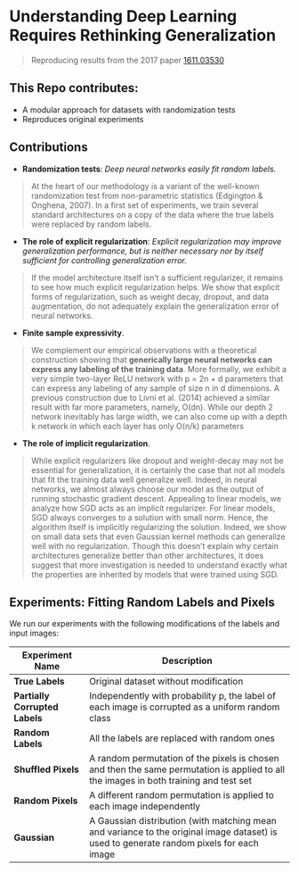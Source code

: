 # Understanding Deep Learning Requires Rethinking Generalization

>Reproducing results from the 2017 paper [1611.03530](https://arxiv.org/abs/1611.03530)

## This Repo contributes:
- A modular approach for datasets with randomization tests
- Reproduces original experiments


## Contributions

* **Randomization tests**: *Deep neural networks easily fit random labels.*
>  At the heart of our methodology is a variant of the well-known randomization test from non-parametric statistics (Edgington & Onghena, 2007). In a first set of experiments, we train several standard architectures on a copy of the data where the true labels were replaced by random labels.

* **The role of explicit regularization**: *Explicit regularization may improve generalization performance, but is neither necessary nor by itself sufficient for controlling generalization error.*
> If the model architecture itself isn’t a sufficient regularizer, it remains to see how much explicit regularization helps. We show that explicit forms of regularization, such as weight decay, dropout, and data augmentation, do not adequately explain the generalization error of neural networks.

* **Finite sample expressivity**. 
> We complement our empirical observations with a theoretical construction showing that **generically large neural networks can express any labeling of the training data**. More formally, we exhibit a very simple two-layer ReLU network with p = 2n + d parameters that can express any labeling of any sample of size n in d dimensions. A previous construction due to Livni et al. (2014) achieved a similar result with far more parameters, namely, O(dn). While our depth 2 network inevitably has large width, we can also come up with a depth k network in which each layer has only O(n/k) parameters

* **The role of implicit regularization**. 
> While explicit regularizers like dropout and weight-decay may not be essential for generalization, it is certainly the case that not all models that fit the training data well generalize well. Indeed, in neural networks, we almost always choose our model as the output of running stochastic gradient descent. Appealing to linear models, we analyze how SGD acts as an implicit regularizer. For linear models, SGD always converges to a solution with small norm. Hence, the algorithm itself is implicitly regularizing the solution. Indeed, we show on small data sets that even Gaussian kernel methods can generalize well with no regularization. Though this doesn’t explain why certain architectures generalize better than other architectures, it does suggest that more investigation is needed to understand exactly what the properties are inherited by models that were trained using SGD.

## Experiments: Fitting Random Labels and Pixels
We run our experiments with the following modifications of the labels and input images:

| Experiment Name | Description |
| --------------- | ----------- |
| **True Labels**                | Original dataset without modification |
| **Partially Corrupted Labels** | Independently with probability p, the label of each image is corrupted as a uniform random class |
| **Random Labels**              | All the labels are replaced with random ones |
| **Shuffled Pixels**            | A random permutation of the pixels is chosen and then the same permutation is applied to all the images in both training and test set |
| **Random Pixels**              | A different random permutation is applied to each image independently |
| **Gaussian**                   | A Gaussian distribution (with matching mean and variance to the original image dataset) is used to generate random pixels for each image |
